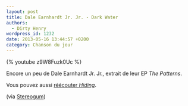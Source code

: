 ```yaml
---
layout: post
title: Dale Earnhardt Jr. Jr. - Dark Water
authors:
  - Dirty Henry
wordpress_id: 1232
date: 2013-05-16 13:44:57 +0200
category: Chanson du jour
---
```


{% youtube z9W8Fuzk0Uc %}

Encore un peu de Dale Earnhardt Jr. Jr., extrait de leur EP _The Patterns_.

Vous pouvez aussi [réécouter _Hiding_][i1223].

(via
[Stereogum](https://stereogum.com/1349901/dale-earnhardt-jr-jr-dark-water-video/video/))

[i1223]: https://www.deadrooster.org/dale-earnhardt-jr-jr-hiding/
